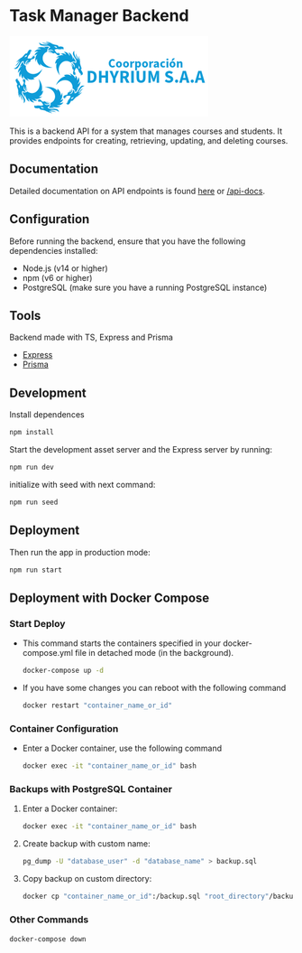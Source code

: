 # Task Manager Backend

![Dhyrium API](/404_page/img/dhyrium_logo.png)

This is a backend API for a system that manages courses and students. It provides endpoints for creating, retrieving, updating, and deleting courses.

## Documentation

Detailed documentation on API endpoints is found [here](https://google.com) or [/api-docs](http://localhost:8081/api-docs).

## Configuration

Before running the backend, ensure that you have the following dependencies installed:

- Node.js (v14 or higher)
- npm (v6 or higher)
- PostgreSQL (make sure you have a running PostgreSQL instance)

## Tools

Backend made with TS, Express and Prisma

- [Express](https://expressjs.com/en/guide/routing.html)
- [Prisma](https://www.prisma.io/)

## Development

Install dependences

```sh
npm install
```

Start the development asset server and the Express server by running:

```sh
npm run dev
```

initialize with seed with next command:

```sh
npm run seed
```

## Deployment

Then run the app in production mode:

```sh
npm run start
```

## Deployment with Docker Compose

### Start Deploy

- This command starts the containers specified in your docker-compose.yml file in detached mode (in the background).

  ```bash
  docker-compose up -d
  ```

- If you have some changes you can reboot with the following command

  ```bash
  docker restart "container_name_or_id"
  ```

### Container Configuration

- Enter a Docker container, use the following command

  ```bash
  docker exec -it "container_name_or_id" bash
  ```

### Backups with PostgreSQL Container

1. Enter a Docker container:

   ```bash
   docker exec -it "container_name_or_id" bash
   ```

2. Create backup with custom name:

   ```bash
   pg_dump -U "database_user" -d "database_name" > backup.sql
   ```

3. Copy backup on custom directory:

   ```bash
   docker cp "container_name_or_id":/backup.sql "root_directory"/backup_$(date +"%Y%m%d_%H%M%S").sql
   ```

### Other Commands

```bash
docker-compose down
```
